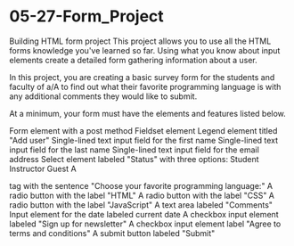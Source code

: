 # 05-27-Form_Project
Building HTML form project
This project allows you to use all the HTML forms knowledge you've learned so far. Using what you know about input elements create a detailed form gathering information about a user.

In this project, you are creating a basic survey form for the students and faculty of a/A to find out what their favorite programming language is with any additional comments they would like to submit.

At a minimum, your form must have the elements and features listed below.

Form element with a post method
Fieldset element
Legend element titled "Add user"
Single-lined text input field for the first name
Single-lined text input field for the last name
Single-lined text input field for the email address
Select element labeled "Status" with three options:
Student
Instructor
Guest
A <p> tag with the sentence "Choose your favorite programming language:"
A radio button with the label "HTML"
A radio button with the label "CSS"
A radio button with the label "JavaScript"
A text area labeled "Comments"
Input element for the date labeled current date
A checkbox input element labeled "Sign up for newsletter"
A checkbox input element label "Agree to terms and conditions"
A submit button labeled "Submit"
